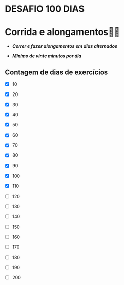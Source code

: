 # **DESAFIO 100 DIAS**



# Corrida e alongamentos:running_man:  

*	**_Correr  e fazer alongamentos em dias alternados_**

* **_Mínimo de vinte minutos por dia_**



## Contagem de dias de exercícios

- [x] 10 

- [x] 20

- [x] 30

- [x] 40

- [x] 50

- [x] 60

- [x] 70

- [x] 80

- [x] 90

- [x] 100

- [x] 110

- [ ] 120

- [ ] 130

- [ ] 140

- [ ] 150

- [ ] 160

- [ ] 170

- [ ] 180

- [ ] 190

- [ ] 200

  




